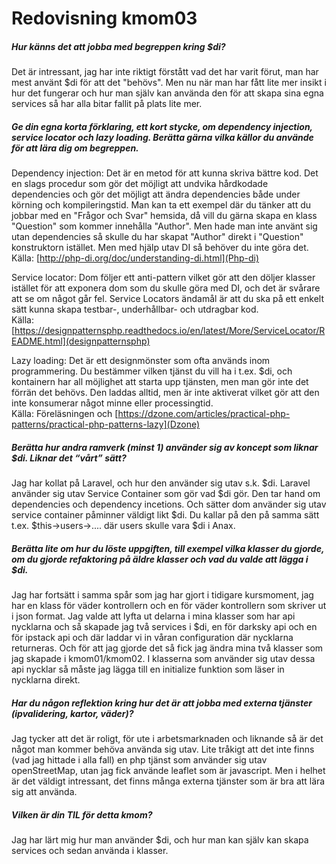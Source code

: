 ---
---
Redovisning kmom03
=========================

##### Hur känns det att jobba med begreppen kring $di?
Det är intressant, jag har inte riktigt förstått vad det har varit förut, man har mest använt $di för att det "behövs". Men nu när man har fått lite mer insikt i hur det fungerar och hur man själv kan använda den för att skapa sina egna services så har alla bitar fallit på plats lite mer.

##### Ge din egna korta förklaring, ett kort stycke, om dependency injection, service locator och lazy loading. Berätta gärna vilka källor du använde för att lära dig om begreppen.
Dependency injection: Det är en metod för att kunna skriva bättre kod. Det en slags procedur som gör det möjligt att undvika hårdkodade dependencies och gör det möjligt att ändra dependencies både under körning och kompileringstid. Man kan ta ett exempel där du tänker att du jobbar med en "Frågor och Svar" hemsida, då vill du gärna skapa en klass "Question" som kommer innehålla "Author". Men hade man inte använt sig utan dependencies så skulle du har skapat "Author" direkt i "Question" konstruktorn istället. Men med hjälp utav DI så behöver du inte göra det.  
Källa: [http://php-di.org/doc/understanding-di.html](Php-di)

Service locator: Dom följer ett anti-pattern vilket gör att den döljer klasser istället för att exponera dom som du skulle göra med DI, och det är svårare att se om något går fel. Service Locators ändamål är att du ska på ett enkelt sätt kunna skapa testbar-, underhållbar- och utdragbar kod.  
Källa: [https://designpatternsphp.readthedocs.io/en/latest/More/ServiceLocator/README.html](designpatternsphp)

Lazy loading: Det är ett designmönster som ofta används inom programmering. Du bestämmer vilken tjänst du vill ha i t.ex. $di, och kontainern har all möjlighet att starta upp tjänsten, men man gör inte det förrän det behövs. Den laddas alltid, men är inte aktiverat vilket gör att den inte konsumerar något minne eller processingtid.  
Källa: Föreläsningen och [https://dzone.com/articles/practical-php-patterns/practical-php-patterns-lazy](Dzone)

##### Berätta hur andra ramverk (minst 1) använder sig av koncept som liknar $di. Liknar det “vårt” sätt?
Jag har kollat på Laravel, och hur den använder sig utav s.k. $di. Laravel använder sig utav Service Container som gör vad $di gör. Den tar hand om dependencies och dependency incetions. Och sätter dom använder sig utav service container påminner väldigt likt $di. Du kallar på den på samma sätt t.ex. $this->users->.... där users skulle vara $di i Anax.

##### Berätta lite om hur du löste uppgiften, till exempel vilka klasser du gjorde, om du gjorde refaktoring på äldre klasser och vad du valde att lägga i $di.
Jag har fortsätt i samma spår som jag har gjort i tidigare kursmoment, jag har en klass för väder kontrollern och en för väder kontrollern som skriver ut i json format. Jag valde att lyfta ut delarna i mina klasser som har api nycklarna och så skapade jag två services i $di, en för darksky api och en för ipstack api och där laddar vi in våran configuration där nycklarna returneras. Och för att jag gjorde det så fick jag ändra mina två klasser som jag skapade i kmom01/kmom02. I klasserna som använder sig utav dessa api nycklar så måste jag lägga till en initialize funktion som läser in nycklarna direkt.

##### Har du någon reflektion kring hur det är att jobba med externa tjänster (ipvalidering, kartor, väder)?
Jag tycker att det är roligt, för ute i arbetsmarknaden och liknande så är det något man kommer behöva använda sig utav. Lite tråkigt att det inte finns (vad jag hittade i alla fall) en php tjänst som använder sig utav openStreetMap, utan jag fick använde leaflet som är javascript. Men i helhet är det väldigt intressant, det finns många externa tjänster som är bra att lära sig att använda.

##### Vilken är din TIL för detta kmom?
Jag har lärt mig hur man använder $di, och hur man kan själv kan skapa services och sedan använda i klasser.
